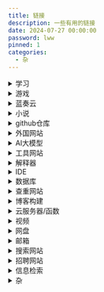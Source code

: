 ```yaml
---
title: 链接
description: 一些有用的链接
date: 2024-07-27 00:00:00
password: lww
pinned: 1
categories:
  - 杂
---
```


<details>
    <summary>学习</summary>

> [福建中医药大学WEBVPN](https://webvpn.fjtcm.edu.cn:4433/)
>
> [福建中医药大学主站](https://www.fjtcm.edu.cn/)
>
> [学习通](https://www.chaoxing.com/)
>
> [菜鸟教程](https://www.runoob.com/)
>
> [pta](https://pintia.cn/home)
>
> [蓝桥杯](https://dasai.lanqiao.cn)
>
> [LeetCode](https://leetcode.cn)
>
> [CSDN](https://www.csdn.net)
>
> [百度翻译](https://fanyi.baidu.com/)
>
> [扇贝英语](https://web.shanbay.com/web/main/index)
>
> [中国大学MOOC](https://www.icourse163.org)
>
> [w3school 在线教程](https://www.w3school.com.cn)
>
> [批改网](http://www.pigai.org/)
>
> [华研教育 四级集训 真题听力（2022.9-2020.12）](https://appttu8ybb72009.h5.xiaoeknow.com/p/course/text/i_62b17cb7e4b0d55800bd7b71?type=2)
>
> [高中试卷网](http://sj.smez.net/)
>
> [福建省教育考试院](https://www.eeafj.cn/)
>
> [第二教育网](https://www.dearedu.com/)
>
> [英语前缀](https://fanyi-app.baidu.com/static/passage/2019-11/2019-11-04/005/index.html?app_passage_referer=social_plat)

</details>

<details>
    <summary>游戏</summary>

> [网易云游戏](https://cg.163.com)
>
> [mumu模拟器](https://mumu.163.com/)
>
> [Flash](https://www.flash.cn/cdm/latest/flashcenter_pp_ax_install_cn.exe)
>
> [米哈游](https://www.mihoyo.com/)
>
> [鹰角网络](https://www.hypergryph.com/)
>
> [蔚蓝档案](https://bluearchive-cn.com/)
>
> [阴阳师](https://yys.163.com/m/index.html)
>
> [我的世界](https://mc.163.com/m/)
>
> [UNO](https://uno.163.com/m/)
>
> [皇室战争宝箱查询](https://statsroyale.com/zh)
>
> [vivo游戏中心](https://game.vivo.com.cn/)

</details>

<details>
  <summary>蓝奏云</summary>

> [主页](https://www.lanzoui.com/)
>
> [登入界面](https://pc.woozooo.com/account.php)
>
> [文件分享](https://smartlww.lanzouq.com/b052waq5g)
>
> [应用](https://smartlww.lanzouq.com/b0530v3yh)

</details>

<details>
    <summary>小说</summary>

> [笔趣阁](https://m.shoubanjiang.com/)
>
> [唐门免费看书](https://zbwq.wmg.weimeigu.net/app/index.php?i=16414&c=entry&do=index&m=iweite_xiaoshuo)
>
> [轻小说文库](https://www.wenku8.net/index.php)
>
> [起点中文网](https://m.qidian.com/)

</details>

<details>
    <summary>github仓库</summary>

> [做饭教程](https://github.com/Anduin2017/HowToCook)
>
> [爱心代码](https://github.com/sun0225SUN/Awesome-Love-Code)
>
> [技术爬爬虾](https://github.com/tech-shrimp)
>
> [爬虫代码](https://github.com/facert/awesome-spider)
>
> [爬虫代码](https://github.com/Jack-Cherish/python-spider)
>
> [插画爬取](https://github.com/littleVege/pixiv_crawl)
>
> [api](https://github.com/public-apis/public-apis)
>
> [AI相关的实用网站](https://github.com/ikaijua/Awesome-AITools/blob/main/README-CN.md)
>
> [阿里语音模型](https://github.com/funaudiollm)
>
> [通义开源](https://github.com/QwenLM)

</details>

<details>
  <summary>外国网站</summary>

> [Google](https://www.google.com)
>
> [YouTube](https://www.youtube.com)
>
> [Facebook](https://www.facebook.com)
>
> [Instagram](https://www.instagram.com)
>
> [X](https://x.com)

</details>

<details>
  <summary>AI大模型</summary>

> [文心大模型](https://wenxin.baidu.com/) 注：其他类型ai在“产品中心”中
>
> [通义大模型](https://tongyi.aliyun.com/)
>
> [讯飞星火](https://xinghuo.xfyun.cn/) 注：其他类型ai在“星火产品矩阵”中
>
> [kimi](https://kimi.moonshot.cn/)
>
> [Claude](https://www.anthropic.com/)
>
> [OpenAI](https://openai.com/)
>
> [gemini](https://deepmind.google/technologies/gemini/)
>
> [阿里云](https://www.aliyun.com)
>
> [魔搭社区](https://www.modelscope.cn/)
>
> [百度智能云](https://cloud.baidu.com)

</details>

<details>
  <summary>工具网站</summary>

> [菜鸟](https://www.jyshare.com/)
>
> [JSON在线解析](https://www.jyshare.com/front-end/53/)
>
> [文本比较器](https://www.jyshare.com/front-end/8006/)
>
> [思维导图在线](http://naotu.baidu.com/)
>
> [30Tool](https://www.30aitool.com/)
>
> [LddgoTool](https://www.lddgo.net/)
>
> [地址生成器](https://www.meiguodizhi.com/)

</details>

<details>
  <summary>解释器</summary>

> [java](https://www.oracle.com/java/technologies/downloads/)
>
> [python](https://www.python.org/downloads/)
>
> [nodejs](https://nodejs.org/zh-cn)
>
> [docker](https://www.docker.com/)
>
> [unity](https://unity.com/)
>
> [nuget](https://www.nuget.org/)

</details>

<details>
  <summary>IDE</summary>

> [jetbrains](https://www.jetbrains.com/)
>
> [vsCode(软件)](https://code.visualstudio.com/)
>
> [vsCode(网页)](https://vscode.dev/)
>
> [HBuilder](https://www.dcloud.io/?md_download_url=https%3A%2F%2Fqiniu-ecdn.dcloud.net.cn%2Fdownload%2FHBuilderX.3.99.2023122611.zip&md_download_filename=)

</details>

<details>
  <summary>数据库</summary>

> [mongodb](https://www.mongodb.com/zh-cn)
>
> [postgresql](https://www.postgresql.org/)
>
> [MySQL](https://www.mysql.com/)
>
> [oracleSQL](https://www.oracle.com/database/)
>
> [Redis](https://github.com/tporadowski/redis/releases)

</details>

<details>
    <summary>查重网站</summary>

> [PaperPass](https://www.paperpass.com)
>
> [PaperWord](https://www.paperword.com)
>
> [PaperPro](https://check.paperpro.cn)
>
> [大雅相似度分析](https://www.dayainfo.com)
>
> [知网个人查重服务](https://cx.cnki.net)

</details>

<details>
    <summary>博客构建</summary>

> [测试页面]( http://localhost:4000/ )
>
> [官方文档](https://hexo.io/zh-cn/docs/)
>
> [糖羽仙](https://www.tangyuxian.com/)
>
> [ARGVCHS の小窝](https://argvchs.github.io/)
>
> [颜色RBG](https://www.jyshare.com/front-end/5449/#da2a4b)
>
> [hexo（CSDN教程）](https://blog.csdn.net/weixin_33693070/article/details/94677672)
>
> [看板娘教程1](https://github.com/summerscar/live2dDemo)
>
> [看板娘教程2](https://github.com/EYHN/hexo-helper-live2d)
>
> [看板娘教程3](https://github.com/stevenjoezhang/live2d-widget)

</details>

<details>
    <summary>云服务器/函数</summary>

> [阿里云](https://www.aliyun.com/benefit)
>
> [亚马逊云](https://aws.amazon.com/cn/)
>
> [甲骨文云](https://www.oracle.com/cn/cloud/free/)
>
> [华为云](https://console.huaweicloud.com/functiongraph)

注：甲骨文云和亚马逊云都需要信用卡，可以直接买号或买信用卡。

</details>

<details>
    <summary>视频</summary>

> [腾讯视频](http://v.qq.com/)
>
> [哔哩哔哩](https://www.bilibili.com/)
>
> [新剧坊](https://www.xinjuc.com/)
>
> [动漫之家](https://m.dmzj.com/)
>
> [AGE](https://web.age-spa.com:8443/#/)

</details>

<details>
    <summary>网盘</summary>

> [百度网盘](https://pan.baidu.com)
>
> [阿里云盘](https://www.aliyundrive.com/)
>
> [夸克网盘](https://pan.quark.cn/)
>
> [迅雷](https://dl.xunlei.com/)
>
> [OneDrive](https://onedrive.live.com/)

</details>

<details>
    <summary>邮箱</summary>

> [网易163](https://mail.163.com/)
>
> [阿里云盘](https://mail.qq.com)

</details>

<details>
    <summary>搜索网站</summary>

> [百度](https://www.baidu.com/)
>
> [百度百科](https://baike.baidu.com/)
>
> [必应](https://cn.bing.com/)

</details>

<details>
    <summary>招聘网站</summary>

> [智联招聘](https://www.zhaopin.com)
>
> [BOSS直聘](https://www.zhipin.com/)
>
> [企查查](https://www.qcc.com)

</details>

<details>
    <summary>信息检索</summary>

> [维普数据库](https://qikan.cqvip.com/)
>
> [知网](https://www.cnki.net/)
>
> [万方](https://www.wanfangdata.com.cn/)
>
> [百度学术](https://xueshu.baidu.com/)
>
> [PubMed](https://pubmed.ncbi.nlm.nih.gov/)
>
> [SCI](https://webofscience.clarivate.cn/wos/alldb/basic-search)
>
> [专利数据库](https://pss-system.cponline.cnipa.gov.cn/)
>
> [专利之星](https://www.patentstar.com.cn/)
>
> [国家标准](https://std.samr.gov.cn/)
>
> [标准数据库](https://www.nstl.gov.cn/)

</details>

<details>
    <summary>杂</summary>

> [祥哥](https://kg2.qq.com/node/play?s=hKBxsGhF7OBabhtv&shareuid=659b9f83242a338b&topsource=)
>
> [编程语言排名](https://www.tiobe.com/tiobe-index/)
>
> [QQ音乐](https://y.qq.com)
>
> [Yuan](https://qiyuan-z.github.io)
>
> [Adobe](https://superindex.yuque.com/fdnqs8/mcrzue)
>
> [几何画板](https://www.desmos.com/calculator/ny1yewopjn?lang=zh-CN)
>
> [移动硬盘检测](https://www.laobuluo.com/6188.html)
>
> [网页诊断](https://mtool.chinaz.com/)
>
> [矢量图标库](https://www.iconfont.cn/)
>
> [机械革命官方网站](https://www.mechrevo.com/)
>
> [全国征兵网](https://www.gfbzb.gov.cn/)
>
> [微信公众测试平台](https://mp.weixin.qq.com/debug/cgi-bin/sandbox?t=sandbox/login)
>
> [问卷星](https://www.wjx.cn/)
>
> [动漫绘画学习](https://m.lanqb.com/topics/cartoon)

</details>